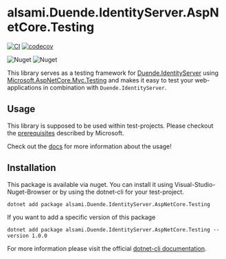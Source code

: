 # alsami.Duende.IdentityServer.AspNetCore.Testing

[![CI](https://github.com/alsami/alsami.Duende.IdentityServer.AspNetCore.Testing/actions/workflows/push.yml/badge.svg?branch=main)](https://github.com/alsami/alsami.Duende.IdentityServer.AspNetCore.Testing/actions/workflows/push.yml)
[![codecov](https://codecov.io/gh/alsami/alsami.Duende.IdentityServer.AspNetCore.Testing/branch/main/graph/badge.svg?token=cQHpUoEnYt)](https://codecov.io/gh/alsami/alsami.Duende.IdentityServer.AspNetCore.Testing)

![Nuget](https://img.shields.io/nuget/dt/alsami.Duende.IdentityServer.AspNetCore.Testing)
![Nuget](https://img.shields.io/nuget/v/alsami.Duende.IdentityServer.AspNetCore.Testing)

This library serves as a testing framework for [Duende.IdentityServer](https://duendesoftware.com/products/identityserver) using [Microsoft.AspNetCore.Mvc.Testing](https://docs.microsoft.com/en-us/aspnet/core/test/integration-tests?view=aspnetcore-3.1) and makes it easy to test your web-applications in combination with `Duende.IdentityServer`.

## Usage

This library is supposed to be used within test-projects. Please checkout the [prerequisites](https://docs.microsoft.com/en-us/aspnet/core/test/integration-tests?view=aspnetcore-2.2#test-app-prerequisites) described by Microsoft.

Check out the [docs](docs/) for more information about the usage!

## Installation

This package is available via nuget. You can install it using Visual-Studio-Nuget-Browser or by using the dotnet-cli for your test-project.

```unspecified
dotnet add package alsami.Duende.IdentityServer.AspNetCore.Testing
```

If you want to add a specific version of this package

```unspecified
dotnet add package alsami.Duende.IdentityServer.AspNetCore.Testing --version 1.0.0
```

For more information please visit the official [dotnet-cli documentation](https://docs.microsoft.com/en-us/dotnet/core/tools/dotnet-add-package).